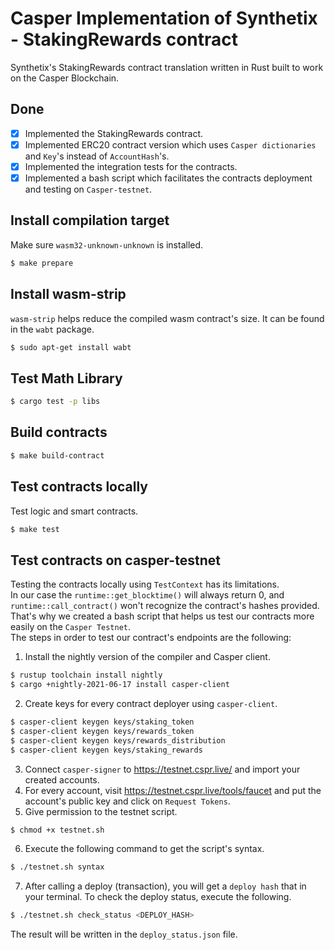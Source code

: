 # Casper Implementation of Synthetix - StakingRewards contract
Synthetix's StakingRewards contract translation written in Rust built to work on the Casper Blockchain.

## Done
- [x] Implemented the StakingRewards contract.
- [x] Implemented ERC20 contract version which uses `Casper dictionaries` and `Key`'s instead of `AccountHash`'s.
- [x] Implemented the integration tests for the contracts.
- [x] Implemented a bash script which facilitates the contracts deployment and testing on `Casper-testnet`.

## Install compilation target
Make sure `wasm32-unknown-unknown` is installed.
```bash
$ make prepare
```

## Install wasm-strip
`wasm-strip` helps reduce the compiled wasm contract's size. It can be found in the `wabt` package.
```bash
$ sudo apt-get install wabt
```

## Test Math Library
```bash
$ cargo test -p libs
```

## Build contracts
```bash
$ make build-contract
```

## Test contracts locally
Test logic and smart contracts.
```bash
$ make test
```

## Test contracts on casper-testnet
Testing the contracts locally using `TestContext` has its limitations.  
In our case the `runtime::get_blocktime()` will always return 0, and `runtime::call_contract()` won't recognize the contract's hashes provided.  
That's why we created a bash script that helps us test our contracts more easily on the `Casper Testnet`.  
The steps in order to test our contract's endpoints are the following:
1. Install the nightly version of the compiler and Casper client.
```bash
$ rustup toolchain install nightly
$ cargo +nightly-2021-06-17 install casper-client
```
2. Create keys for every contract deployer using `casper-client`.
```bash
$ casper-client keygen keys/staking_token
$ casper-client keygen keys/rewards_token
$ casper-client keygen keys/rewards_distribution
$ casper-client keygen keys/staking_rewards
```
3. Connect `casper-signer` to https://testnet.cspr.live/ and import your created accounts.
4. For every account, visit https://testnet.cspr.live/tools/faucet and put the account's public key and click on `Request Tokens`.
5. Give permission to the testnet script.
```bash
$ chmod +x testnet.sh
```
6. Execute the following command to get the script's syntax.
```bash
$ ./testnet.sh syntax
```
7. After calling a deploy (transaction), you will get a `deploy hash` that in your terminal. To check the deploy status, execute the following.
```bash
$ ./testnet.sh check_status <DEPLOY_HASH>
```
The result will be written in the `deploy_status.json` file.